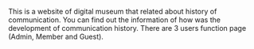 This is a website of digital museum that related about history of communication. You can find out the information of how was the development of communication history.
There are 3 users function page (Admin, Member and Guest).
